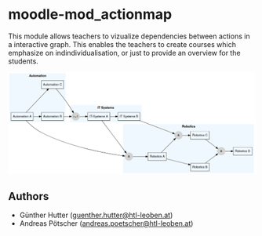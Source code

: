 # moodle-mod_actionmap

This module allows teachers to vizualize dependencies between actions in a interactive graph. This enables the teachers to create courses which emphasize on indindividualisation, or just to provide an overview for the students. 

![Example of a rendered dependency graph](pix/sample_dependency_graph.png)

## Authors
* Günther Hutter (guenther.hutter@htl-leoben.at)
* Andreas Pötscher (andreas.poetscher@htl-leoben.at)

